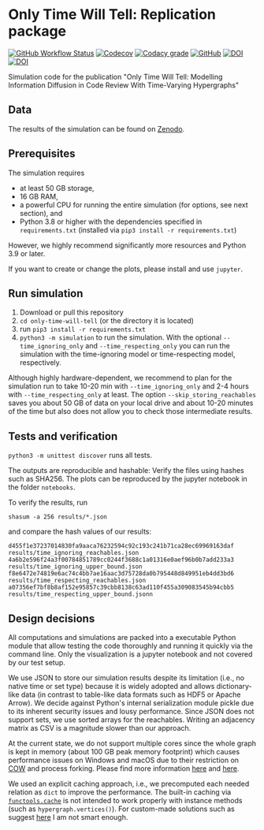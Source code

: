 # Only Time Will Tell: Replication package

[![GitHub Workflow Status](https://img.shields.io/github/actions/workflow/status/michaeldorner/only-time-will-tell/main.yml?branch=main)](https://img.shields.io/github/actions/workflow/status/michaeldorner/only-time-will-tell/main.yml?branch=main)
[![Codecov](https://img.shields.io/codecov/c/github/michaeldorner/only-time-will-tell)](https://app.codecov.io/gh/michaeldorner/only-time-will-tell)
[![Codacy grade](https://img.shields.io/codacy/grade/bc4bb89d16074ad981365c00e6a8ed5c)](https://app.codacy.com/gh/michaeldorner/only-time-will-tell/dashboard)
[![GitHub](https://img.shields.io/github/license/michaeldorner/only-time-will-tell)](./LICENSE)
[![DOI](https://zenodo.org/badge/DOI/10.5281/zenodo.6542540.svg)](https://doi.org/10.5281/zenodo.6542540)
[![DOI](https://zenodo.org/badge/406830986.svg)](https://zenodo.org/badge/latestdoi/406830986)


Simulation code for the publication "Only Time Will Tell: Modelling Information Diffusion in Code Review With Time-Varying Hypergraphs"


## Data
The results of the simulation can be found on [Zenodo](https://doi.org/10.5281/zenodo.6542540). 


## Prerequisites

The simulation requires 

* at least 50 GB storage, 
* 16 GB RAM,
* a powerful CPU for running the entire simulation (for options, see next section), and
* Python 3.8 or higher with the dependencies specified in `requirements.txt` (installed via ```pip3 install -r requirements.txt```)

However, we highly recommend significantly more resources and Python 3.9 or later.

If you want to create or change the plots, please install and use `jupyter`.


## Run simulation

1. Download or pull this repository
2. `cd only-time-will-tell` (or the directory it is located)
3. run `pip3 install -r requirements.txt`
4. `python3 -m simulation` to run the simulation. With the optional ```--time_ignoring_only``` and ```--time_respecting_only``` you can run the simulation with the time-ignoring model or time-respecting model, respectively.

Although highly hardware-dependent, we recommend to plan for the simulation run to take 10-20 min with ```--time_ignoring_only``` and 2-4 hours with ```--time_respecting_only``` at least. The option ```--skip_storing_reachables``` saves you about 50 GB of data on your local drive and about 10-20 minutes of the time but also does not allow you to check those intermediate results. 


## Tests and verification

`python3 -m unittest discover` runs all tests. 

The outputs are reproducible and hashable: Verify the files using hashes such as SHA256. The plots can be reproduced by the jupyter notebook in the folder `notebooks`. 

To verify the results, run

```
shasum -a 256 results/*.json                      
```
and compare the hash values of our results:

```
d455f1e37237014830fa9aaca76232594c92c193c241b71ca28ec69969163daf  results/time_ignoring_reachables.json
4a6b2e596f24a3f00784851789cc0244f3688c1a01316e0aef96b0b7add233a3  results/time_ignoring_upper_bound.json
f8e6472e74819e6ac74c4bb7ae16aac3d75728da0b795448d849951eb4dd3bd6  results/time_respecting_reachables.json
a07356ef7bf8b8af152e95857c39cbb8138c63ad110f455a309083545b94cbb5  results/time_respecting_upper_bound.jsonn
```


## Design decisions

All computations and simulations are packed into a executable Python module that allow testing the code thoroughly and running it quickly via the command line. Only the visualization is a jupyter notebook and not covered by our test setup.

We use JSON to store our simulation results despite its limitation (i.e., no native time or set type) because it is widely adopted and allows dictionary-like data (in contrast to table-like data formats such as HDF5 or Apache Arrow). We decide against Python's internal serialization module pickle due to its inherent security issues and lousy performance. Since JSON does not support sets, we use sorted arrays for the reachables. Writing an adjacency matrix as CSV is a magnitude slower than our approach. 

At the current state, we do not support multiple cores since the whole graph is kept in memory (about 100 GB peak memory footprint) which causes performance issues on Windows and macOS due to their restriction on [COW](https://en.wikipedia.org/wiki/Copy-on-write) and process forking. Please find more information [here](https://bugs.python.org/issue33725) and [here](https://docs.python.org/3.10/library/multiprocessing.html#contexts-and-start-methods). 

We used an explicit caching approach, i.e., we precomputed each needed relation as `dict` to improve the performance. The built-in caching via [`functools.cache`](https://docs.python.org/3/library/functools.html#functools.cache) is not intended to work properly with instance methods (such as `hypergraph.vertices()`). For custom-made solutions such as suggest [here](https://stackoverflow.com/a/68052994/1864294) I am not smart enough.
